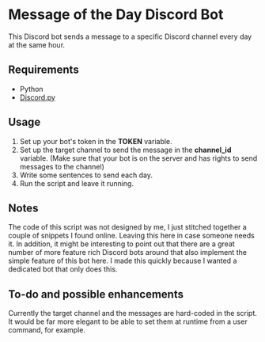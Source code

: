 # Message of the Day Discord Bot
This Discord bot sends a message to a specific Discord channel every day at the same hour.
## Requirements
- Python
- [Discord.py](https://discordpy.readthedocs.io/en/stable/)
## Usage
1. Set up your bot's token in the **TOKEN** variable.
2. Set up the target channel to send the message in the **channel_id** variable. (Make sure that your bot is on the server and has rights to send messages to the channel)
3. Write some sentences to send each day.
4. Run the script and leave it running.
## Notes
The code of this script was not designed by me, I just stitched together a couple of snippets I found online. Leaving this here in case someone needs it.
In addition, it might be interesting to point out that there are a great number of more feature rich Discord bots around that also implement the simple feature of this bot here. I made this quickly because I wanted a dedicated bot that only does this.
## To-do and possible enhancements
Currently the target channel and the messages are hard-coded in the script. It would be far more elegant to be able to set them at runtime from a user command, for example.